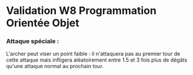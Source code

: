# Validation W8 Programmation Orientée Objet


### Attaque spéciale : 
L'archer peut viser un point faible : il n'attaquera pas au premier tour de cette attaque mais infligera aléatoirement entre 1.5 et 3 fois plus de dégâts qu'une attaque normal au prochain tour.
